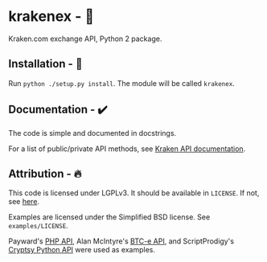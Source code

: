 krakenex - 🦓
========

Kraken.com exchange API, Python 2 package.


Installation - 💈
-----------

Run `python ./setup.py install`. The module will be called `krakenex`.


Documentation - ✔️
-------------

The code is simple and documented in docstrings.

For a list of public/private API methods, see
[Kraken API documentation][krakenapidoc].


Attribution - 🔥
-----------

This code is licensed under LGPLv3. It should be available in
`LICENSE`. If not, see [here][license].

Examples are licensed under the Simplified BSD license. See
`examples/LICENSE`.

Payward's [PHP API][krakenphpapi], Alan McIntyre's [BTC-e API][btceapi],
and ScriptProdigy's [Cryptsy Python API][cryptsypyapi] were used as
examples.


[krakenapidoc]: https://www.kraken.com/help/api
[license]: https://www.gnu.org/licenses/lgpl-3.0.txt
[krakenphpapi]: https://github.com/payward/kraken-api-client
[btceapi]: https://github.com/alanmcintyre/btce-api
[cryptsypyapi]: https://github.com/ScriptProdigy/CryptsyPythonAPI
